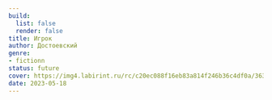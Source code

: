 ```yaml
---
build:
  list: false
  render: false
title: Игрок
author: Достоевский
genre:
- fictionn
status: future
cover: https://img4.labirint.ru/rc/c20ec088f16eb83a814f246b36c4df0a/363x561q80/books59/583886/cover.jpg?1612707921
date: 2023-05-18
---
```


